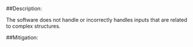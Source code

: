 ##Description:

The software does not handle or incorrectly handles inputs that are related to complex structures.



##Mitigation:
